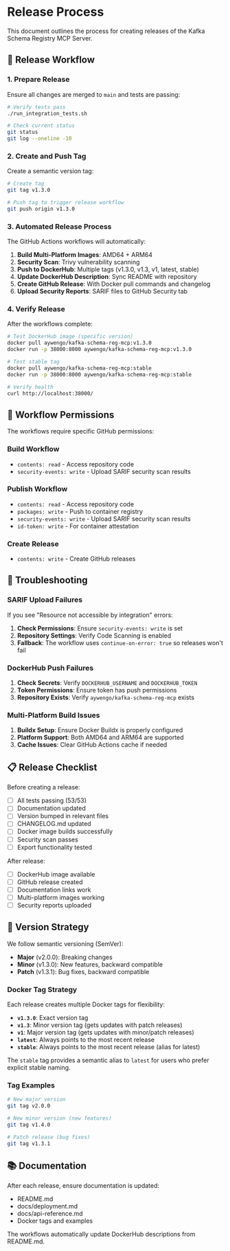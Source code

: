 # Release Process

This document outlines the process for creating releases of the Kafka Schema Registry MCP Server.

## 🚀 Release Workflow

### 1. Prepare Release

Ensure all changes are merged to `main` and tests are passing:

```bash
# Verify tests pass
./run_integration_tests.sh

# Check current status
git status
git log --oneline -10
```

### 2. Create and Push Tag

Create a semantic version tag:

```bash
# Create tag
git tag v1.3.0

# Push tag to trigger release workflow
git push origin v1.3.0
```

### 3. Automated Release Process

The GitHub Actions workflows will automatically:

1. **Build Multi-Platform Images**: AMD64 + ARM64
2. **Security Scan**: Trivy vulnerability scanning
3. **Push to DockerHub**: Multiple tags (v1.3.0, v1.3, v1, latest, stable)
4. **Update DockerHub Description**: Sync README with repository
5. **Create GitHub Release**: With Docker pull commands and changelog
6. **Upload Security Reports**: SARIF files to GitHub Security tab

### 4. Verify Release

After the workflows complete:

```bash
# Test DockerHub image (specific version)
docker pull aywengo/kafka-schema-reg-mcp:v1.3.0
docker run -p 38000:8000 aywengo/kafka-schema-reg-mcp:v1.3.0

# Test stable tag
docker pull aywengo/kafka-schema-reg-mcp:stable
docker run -p 38000:8000 aywengo/kafka-schema-reg-mcp:stable

# Verify health
curl http://localhost:38000/
```

## 🔧 Workflow Permissions

The workflows require specific GitHub permissions:

### Build Workflow
- `contents: read` - Access repository code
- `security-events: write` - Upload SARIF security scan results

### Publish Workflow  
- `contents: read` - Access repository code
- `packages: write` - Push to container registry
- `security-events: write` - Upload SARIF security scan results
- `id-token: write` - For container attestation

### Create Release
- `contents: write` - Create GitHub releases

## 🐛 Troubleshooting

### SARIF Upload Failures

If you see "Resource not accessible by integration" errors:

1. **Check Permissions**: Ensure `security-events: write` is set
2. **Repository Settings**: Verify Code Scanning is enabled
3. **Fallback**: The workflow uses `continue-on-error: true` so releases won't fail

### DockerHub Push Failures

1. **Check Secrets**: Verify `DOCKERHUB_USERNAME` and `DOCKERHUB_TOKEN`
2. **Token Permissions**: Ensure token has push permissions
3. **Repository Exists**: Verify `aywengo/kafka-schema-reg-mcp` exists

### Multi-Platform Build Issues

1. **Buildx Setup**: Ensure Docker Buildx is properly configured
2. **Platform Support**: Both AMD64 and ARM64 are supported
3. **Cache Issues**: Clear GitHub Actions cache if needed

## 📋 Release Checklist

Before creating a release:

- [ ] All tests passing (53/53)
- [ ] Documentation updated
- [ ] Version bumped in relevant files
- [ ] CHANGELOG.md updated
- [ ] Docker image builds successfully
- [ ] Security scan passes
- [ ] Export functionality tested

After release:

- [ ] DockerHub image available
- [ ] GitHub release created
- [ ] Documentation links work
- [ ] Multi-platform images working
- [ ] Security reports uploaded

## 🔄 Version Strategy

We follow semantic versioning (SemVer):

- **Major** (v2.0.0): Breaking changes
- **Minor** (v1.3.0): New features, backward compatible  
- **Patch** (v1.3.1): Bug fixes, backward compatible

### Docker Tag Strategy

Each release creates multiple Docker tags for flexibility:

- **`v1.3.0`**: Exact version tag
- **`v1.3`**: Minor version tag (gets updates with patch releases)
- **`v1`**: Major version tag (gets updates with minor/patch releases)
- **`latest`**: Always points to the most recent release
- **`stable`**: Always points to the most recent release (alias for latest)

The `stable` tag provides a semantic alias to `latest` for users who prefer explicit stable naming.

### Tag Examples

```bash
# New major version
git tag v2.0.0

# New minor version (new features)
git tag v1.4.0  

# Patch release (bug fixes)
git tag v1.3.1
```

## 📚 Documentation

After each release, ensure documentation is updated:

- README.md
- docs/deployment.md  
- docs/api-reference.md
- Docker tags and examples

The workflows automatically update DockerHub descriptions from README.md. 